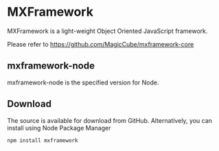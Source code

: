 # MXFramework
MXFramework is a light-weight Object Oriented JavaScript framework.

Please refer to https://github.com/MagicCube/mxframework-core

## mxframework-node
mxframework-node is the specified version for Node.


## Download
The source is available for download from GitHub. Alternatively, you can install using Node Package Manager
```
npm install mxframework 
```
